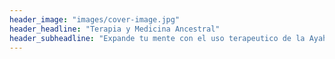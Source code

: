 ```yaml
---
header_image: "images/cover-image.jpg"
header_headline: "Terapia y Medicina Ancestral"
header_subheadline: "Expande tu mente con el uso terapeutico de la Ayahuasca"
---
```

